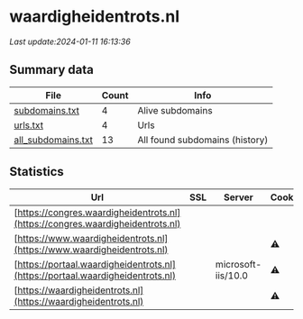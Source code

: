 # waardigheidentrots.nl
*Last update:2024-01-11 16:13:36*
## Summary data
| File       | Count | Info |
|------------|-------|------|
|[subdomains.txt](/data/waardigheidentrots/subdomains.txt)|4|Alive subdomains|
|[urls.txt](/data/waardigheidentrots/urls.txt)|4|Urls|
|[all_subdomains.txt](/data/waardigheidentrots/all_subdomains.txt)|13|All found subdomains (history)|
## Statistics
| Url | SSL | Server | Cookie | HSTS | CSP | XFO | XXP | RP | Tech |
|------------|-------|------|------|------|------|------|------|------|------|
|[https://congres.waardigheidentrots.nl](https://congres.waardigheidentrots.nl)| | | |:white_check_mark: | | |:white_check_mark: | |:white_check_mark: | |:white_check_mark: | |IIS:10.0 Windows Ser...| |
|[https://www.waardigheidentrots.nl](https://www.waardigheidentrots.nl)| | |:warning: |:white_check_mark: | | |:white_check_mark: | |:white_check_mark: | |:white_check_mark: | |Azure Azure Front Do...| |
|[https://portaal.waardigheidentrots.nl](https://portaal.waardigheidentrots.nl)| |microsoft-iis/10.0|:warning: |:white_check_mark: | |:warning: | | |:white_check_mark: | |Azure HSTS IIS:10.0...| |
|[https://waardigheidentrots.nl](https://waardigheidentrots.nl)| | |:warning: |:white_check_mark: | | |:white_check_mark: | |:white_check_mark: | |:white_check_mark: | |Azure Azure Front Do...| |
